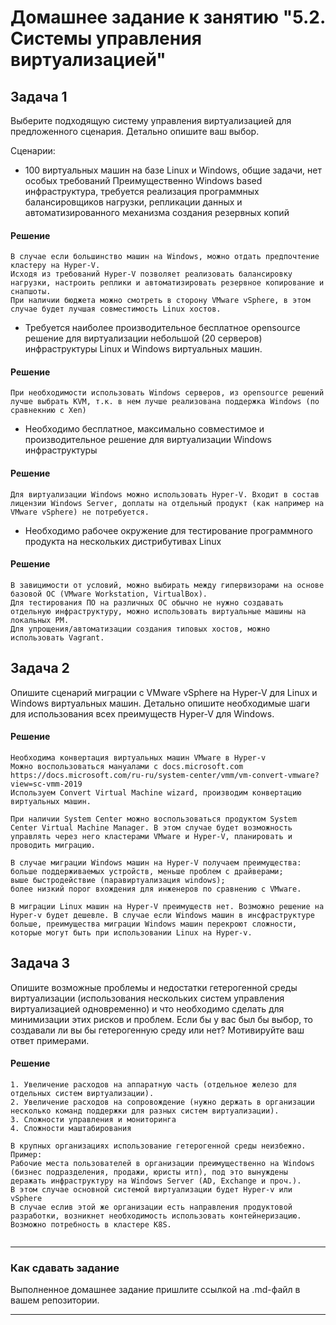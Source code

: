 # Домашнее задание к занятию "5.2. Системы управления виртуализацией"

## Задача 1 

Выберите подходящую систему управления виртуализацией для предложенного сценария. Детально опишите ваш выбор.

Сценарии:

- 100 виртуальных машин на базе Linux и Windows, общие задачи, нет особых требований
Преимущественно Windows based инфраструктура, требуется реализация программных балансировщиков нагрузки, репликации данных и автоматизированного механизма создания резервных копий 
#### Решение
```
В случае если большинство машин на Windows, можно отдать предпочтение кластеру на Hyper-V.
Исходя из требований Hyper-V позволяет реализовать балансировку нагрузки, настроить реплики и автоматизировать резервное копирование и снапшоты.
При наличии бюджета можно смотреть в сторону VMware vSphere, в этом случае будет лучшая совместимость Linux хостов.
```
- Требуется наиболее производительное бесплатное opensource решение для виртуализации небольшой (20 серверов) инфраструктуры Linux и Windows виртуальных машин.
#### Решение
```
При необходимости использовать Windows серверов, из opensource решений лучше выбрать KVM, т.к. в нем лучше реализована поддержка Windows (по сравнекнию с Xen)
```
- Необходимо бесплатное, максимально совместимое и производительное решение для виртуализации Windows инфраструктуры 
#### Решение
```
Для виртуализации Windows можно использовать Hyper-V. Входит в состав лицензии Windows Server, доплаты на отдельный продукт (как например на VMware vSphere) не потребуется.
```
- Необходимо рабочее окружение для тестирование программного продукта на нескольких дистрибутивах Linux
#### Решение
```
В завицимости от условий, можно выбирать между гипервизорами на основе базовой ОС (VMware Workstation, VirtualBox).
Для тестирования ПО на различных ОС обычно не нужно создавать отдельную инфраструктуру, можно использовать виртуальные машины на локальных РМ. 
Для упрощения/автоматизации создания типовых хостов, можно использовать Vagrant.
```


## Задача 2

Опишите сценарий миграции с VMware vSphere на Hyper-V для Linux и Windows виртуальных машин. Детально опишите необходимые шаги для использования всех преимуществ Hyper-V для Windows.  
#### Решение
```
Необходима конвертация виртуальных машин VMware в Hyper-v
Можно воспользоваться мануалами с docs.microsoft.com
https://docs.microsoft.com/ru-ru/system-center/vmm/vm-convert-vmware?view=sc-vmm-2019
Используем Convert Virtual Machine wizard, производим конвертацию виртуальных машин.

При наличии System Center можно воспользоваться продуктом System Center Virtual Machine Manager. В этом случае будет возможность управлять через него кластерами VMware и Hyper-V, планировать и проводить миграцию.

В случае миграции Windows машин на Hyper-V получаем преимущества:
больше поддерживаемых устройств, меньше проблем с драйверами;
выше быстродействие (паравиртуализация windows);
более низкий порог вхождения для инженеров по сравнению с VMware.

В миграции Linux машин на Hyper-V преимуществ нет. Возможно решение на Hyper-v будет дешевле. В случае если Windows машин в инсфраструктуре больше, преимущества миграции Windows машин перекроют сложности, которые могут быть при использовании Linux на Hyper-v.
```

## Задача 3 

Опишите возможные проблемы и недостатки гетерогенной среды виртуализации (использования нескольких систем управления виртуализацией одновременно) и что необходимо сделать для минимизации этих рисков и проблем. Если бы у вас был бы выбор, то создавали ли вы бы гетерогенную среду или нет? Мотивируйте ваш ответ примерами. 

#### Решение
``` 
1. Увеличение расходов на аппаратную часть (отдельное железо для отдельных систем виртуализации).
2. Увеличение расходов на сопровождение (нужно держать в организации несколько команд поддержки для разных систем виртуализации).
3. Сложности управления и мониторинга
4. Сложности маштабирования

В крупных организациях использование гетерогенной среды неизбежно. 
Пример:
Рабочие места пользователей в организации преимущественно на Windows (бизнес подразделения, продажи, юристы итп), под это вынуждены деражать инфраструктуру на Windows Server (AD, Exchange и проч.).
В этом случае основной системой виртуализации будет Hyper-v или vSphere
В случае еслив этой же организации есть направления продуктовой разработки, возникнет необходимость использовать контейнеризацию. Возможно потребность в кластере K8S.


```


---

### Как cдавать задание

Выполненное домашнее задание пришлите ссылкой на .md-файл в вашем репозитории.

---
